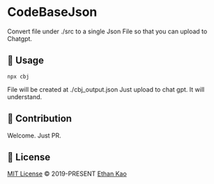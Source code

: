 
# CodeBaseJson

Convert file under ./src to a single Json File so that you can upload to Chatgpt.

## 📄 Usage

```
npx cbj
```

File will be created at ./cbj_output.json
Just upload to chat gpt. It will understand.

## 🧱 Contribution

Welcome. Just PR.

## 📄 License

[MIT License](https://github.com/ethansnow2012/CodeBaseJson/blob/main/LICENSE) © 2019-PRESENT [Ethan Kao](https://github.com/ethansnow2012)